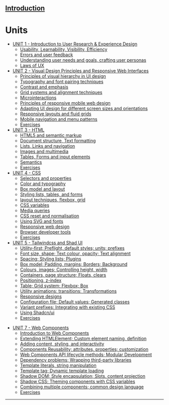 [Introduction](introduction.md)
---
# Units

- [UNIT 1 - Introduction to User Research & Experience Design]()
    - [Usability, Learnability, Visibility, Efficiency](./unit1/1.1.md)
    - [Errors and user feedback](./unit1/1.2.md)
    - [Understanding user needs and goals, crafting user personas](./unit1/1.3.md)
    - [Laws of UX](./unit1/1.4.md)
- [UNIT 2 - Visual Design Principles and Responsive Web Interfaces]()
    - [Principles of visual hierarchy in UI design](./unit2/2.1.md)
    - [Typography and font pairing techniques](./unit2/2.2.md)
    - [Contrast and emphasis](./unit2/2.3.md)
    - [Grid systems and alignment techniques](./unit2/2.4.md)
    - [Microinteractions](./unit2/2.5.md)
    - [Principles of responsive mobile web design](./unit2/2.6.md)
    - [Adapting UI design for different screen sizes and orientations](./unit2/2.7.md)
    - [Responsive layouts and fluid grids](./unit2/2.8.md)
    - [Mobile navigation and menu patterns](./unit2/2.9.md)
    - [Exercises](./unit2/exercises.md)
- [UNIT 3 - HTML]()
    - [HTML5 and semantic markup](./unit3/3.1.md)
    - [Document structure, Text formatting](./unit3/3.2.md)
    - [Lists, Links and navigation](./unit3/3.3.md)
    - [Images and multimedia](./unit3/3.4.md)
    - [Tables, Forms and input elements](./unit3/3.5.md)
    - [Semantics](./unit3/3.6.md)
    - [Exercises](./unit3/exercises.md)
- [UNIT 4 - CSS]()
    - [Selectors and properties](./unit4/4.1.md)
    - [Color and typography](./unit4/4.2.md)
    - [Box model and layout](./unit4/4.3.md)
    - [Styling lists, tables, and forms](./unit4/4.4.md)
    - [layout techniques, flexbox, grid](./unit4/4.5.md)
    - [CSS variables](./unit4/4.6.md)
    - [Media queries ](./unit4/4.7.md)
    - [CSS reset and normalisation](./unit4/4.8.md)
    - [Using SVG and fonts](./unit4/4.9.md)
    - [Responsive web design](./unit4/4.10.md)
    - [Browser developer tools](./unit4/4.11.md)
    - [Exercises](./unit4/exercises.md)
- [UNIT 5 - Tailwindcss and Shad UI]()
    - [Utility-first; Preflight, default styles; units; prefixes](./unit5/5.1.md)
    - [Font size, shape; Text colour, opacity; Text alignment](./unit5/5.2.md)
    - [Spacing; Styling lists; Plugins](./unit5/5.3.md)
    - [Box model; Padding, margins; Borders; Background](./unit5/5.4.md)
    - [Colours, images; Controlling height, width](./unit5/5.5.md)
    - [Containers, page structure; Floats, clears](./unit5/5.6.md)
    - [Positioning,  z-index](./unit5/5.7.md)
    - [Table; Grid system; Flexbox; Box](./unit5/5.8.md)
    - [Utility animations; transitions; Transformations](./unit5/5.9.md)
    - [Responsive designs](./unit5/5.10.md)
    - [Configuration file; Default values; Generated classes](./unit5/5.11.md)
    - [Variant prefixes; Integrating with existing CSS](./unit5/5.12.md)
    - [Using Shadcn/ui](./unit5/5.13.md)
    - [Exercises](./unit5/exercises.md)
<!-- - [UNIT 6 - Browser Events and Manipulation]()
    - [ DOM; Browser environment, specifications; DOM tree](./unit6/6.1.md)
    - [DOM Selection, Manipulation; Node properties](./unit6/6.2.md)
    - [Attributes, properties; Document structure, content](./unit6/6.3.md)
    - [Styling and Layout; Element sizing, scrolling; Window sizes](./unit6/6.4.md)
    - [Event types, handlers; Event propagation & delegation](./unit6/6.5.md)
    - [Browser default actions; Creating, dispatching custom events](./unit6/6.6.md)
    - [Mouse events, properties; Mouse movement; drag, drop](./unit6/6.7.md)
    - [Pointer events; Keyboard events; scrolling events](./unit6/6.8.md)
    - [Form properties and methods; Focus; Form submission](./unit6/6.9.md)
    - [Exercises](./unit6/exercises.md) -->
- [UNIT 7 - Web Components]()
    - [Introduction to Web Components](./unit7/7.1.md)
    - [Extending HTMLElement; Custom element naming, definition](./unit7/7.2.md)
    - [Adding content, styling, and interactivity](./unit7/7.3.md)
    - [Components Reusability; attributes, properties; customization](./unit7/7.4.md)
    - [Web Components API lifecycle methods; Modular Development](./unit7/7.5.md)
    - [Dependency problems; Wrapping third-party libraries](./unit7/7.6.md)
    - [Template literals, string manipulation](./unit7/7.7.md)
    - [Template tag; Dynamic template loading](./unit7/7.8.md)
    - [Shadow DOM; Style encapsulation; Slots, content projection](./unit7/7.9.md)
    - [Shadow CSS; Theming components with CSS variables](./unit7/7.10.md)
    - [Combining multiple components; common design language](./unit7/7.11.md)
    - [Exercises](./unit7/exercises.md)

---

